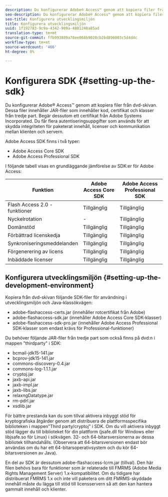 ```yaml
---
description: Du konfigurerar Adobe® Access™ genom att kopiera filer från dvd-skivan. Dessa filer innehåller JAR-filer som innehåller kod, certifikat och klasser från tredje part. Begär dessutom ett certifikat från Adobe Systems Incorporated. Du får flera autentiseringsuppgifter som används för att skydda integriteten för paketerat innehåll, licenser och kommunikation mellan klienten och servern.
seo-description: Du konfigurerar Adobe® Access™ genom att kopiera filer från dvd-skivan. Dessa filer innehåller JAR-filer som innehåller kod, certifikat och klasser från tredje part. Begär dessutom ett certifikat från Adobe Systems Incorporated. Du får flera autentiseringsuppgifter som används för att skydda integriteten för paketerat innehåll, licenser och kommunikation mellan klienten och servern.
seo-title: Konfigurera utvecklingsmiljön
title: Konfigurera utvecklingsmiljön
uuid: 1f192783-9c9a-4342-909a-4881248a85ad
translation-type: tm+mt
source-git-commit: ffb993889a78ee068b9028cb2bd896003c5d4d4c
workflow-type: tm+mt
source-wordcount: '466'
ht-degree: 0%

---
```



# Konfigurera SDK {#setting-up-the-sdk}

Du konfigurerar Adobe® Access™ genom att kopiera filer från dvd-skivan. Dessa filer innehåller JAR-filer som innehåller kod, certifikat och klasser från tredje part. Begär dessutom ett certifikat från Adobe Systems Incorporated. Du får flera autentiseringsuppgifter som används för att skydda integriteten för paketerat innehåll, licenser och kommunikation mellan klienten och servern.

Adobe Access SDK finns i två typer:
* Adobe Access Core SDK
* Adobe Access Professional SDK

I följande tabell visas en grundläggande jämförelse av SDK:er för Adobe Access:

| Funktion | Adobe Access Core SDK | Adobe Access Professional SDK |
|---|---|---|
| Flash Access 2.0 - funktioner | Tillgänglig | Tillgänglig |
| Nyckelrotation | - | Tillgänglig |
| Domänstöd | Tillgänglig | Tillgänglig |
| Förbättrad licenskedja | Tillgänglig | Tillgänglig |
| Synkroniseringsmeddelanden | Tillgänglig | Tillgänglig |
| Förgenerering av licens | Tillgänglig | Tillgänglig |
| Inbäddade licenser | Tillgänglig | Tillgänglig |

## Konfigurera utvecklingsmiljön {#setting-up-the-development-environment}

Kopiera från dvd-skivan följande SDK-filer för användning i utvecklingsmiljön och Java-klassökvägen:

* adobe-flashaccess-certs.jar (innehåller rotcertifikat från Adobe)
* adobe-flashaccess-sdk.jar (innehåller Adobe Access Core SDK-klasser)
* adobe-flashaccess-sdk-pro.jar (innehåller Adobe Access Professional SDK-klasser som endast krävs för Professional-funktioner)

Du behöver följande JAR-filer från tredje part som också finns på dvd:n i mappen &quot;thirdparty&quot; i SDK:

* bcmail-jdk15-141.jar
* bcprov-jdk15-141.jar
* commons-discovery-0.4.jar
* commons-log-1.1.1.jar
* cryptoj.jar
* jaxb-api.jar
* jaxb-impl.jar
* jaxb-libs.jar
* relaxngDatatype.jar
* rm-pdrl.jar
* xsdlib.jar

För bättre prestanda kan du som tillval aktivera inbyggt stöd för kryptografiska åtgärder genom att distribuera de plattformsspecifika biblioteken i mappen&quot;Third party/cryptoj&quot; i SDK. Om du vill aktivera inbyggt stöd lägger du till biblioteket för din plattform (jsafe.dll för Windows eller libjsafe.so för Linux) i sökvägen. 32- och 64-bitarsversionerna av dessa bibliotek tillhandahålls. (Observera att 64-bitarsversionen endast bör användas om du har ett 64-bitarsoperativsystem och du kör 64-bitarsversionen av Java).

En del av SDK är dessutom adobe-flashaccess-lcrm.jar (tillval). Den här filen behövs bara för funktioner som är relaterade till FMRMS (Adobe Media Rights Management Server) 1.x-kompatibilitet. Om du tidigare har distribuerat FMRMS 1.x och inte vill paketera om ditt FMRMS-skyddade innehåll måste du lägga till stöd till licensservern så att den kan hantera gammalt innehåll och klienter.
